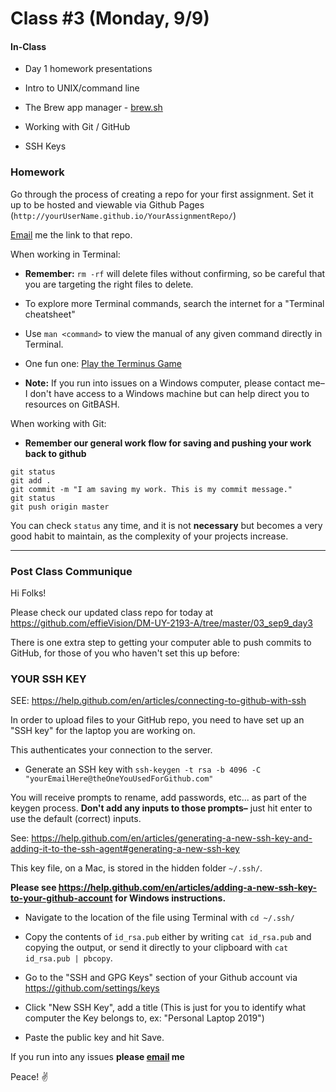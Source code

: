 # Class #3 (Monday, 9/9)

#### In-Class

* Day 1 homework presentations

* Intro to UNIX/command line

* The Brew app manager - [brew.sh](https://brew.sh/)

* Working with Git / GitHub

* SSH Keys

### Homework

Go through the process of creating a repo for your first assignment. Set it up to be hosted and viewable via Github Pages (`http://yourUserName.github.io/YourAssignmentRepo/`)

[Email](mailto:effie.vision@gmail.com) me the link to that repo.

When working in Terminal:

* **Remember:** `rm -rf` will delete files without confirming, so be careful that you are targeting the right files to delete.

* To explore more Terminal commands, search the internet for a "Terminal cheatsheet"

* Use `man <command>` to view the manual of any given command directly in Terminal.

* One fun one: [Play the Terminus Game](http://web.mit.edu/mprat/Public/web/Terminus/Web/main.html)

* **Note:** If you run into issues on a Windows computer, please contact me– I don't have access to a Windows machine but can help direct you to resources on GitBASH.

When working with Git:

* **Remember our general work flow for saving and pushing your work back to github**

```
git status
git add .
git commit -m "I am saving my work. This is my commit message."
git status
git push origin master
```

You can check `status` any time, and it is not **necessary** but becomes a very good habit to maintain, as the complexity of your projects increase.

---

### Post Class Communique

Hi Folks!

Please check our updated class repo for today at https://github.com/effieVision/DM-UY-2193-A/tree/master/03_sep9_day3

There is one extra step to getting your computer able to push commits to GitHub, for those of you who haven't set this up before:

### YOUR SSH KEY

SEE: https://help.github.com/en/articles/connecting-to-github-with-ssh

In order to upload files to your GitHub repo, you need to have set up an "SSH key" for the laptop you are working on.

This authenticates your connection to the server.

- Generate an SSH key with
`ssh-keygen -t rsa -b 4096 -C "yourEmailHere@theOneYouUsedForGithub.com"`

You will receive prompts to rename, add passwords, etc... as part of the keygen process. **Don't add any inputs to those prompts–** just hit enter to use the default (correct) inputs.

See: https://help.github.com/en/articles/generating-a-new-ssh-key-and-adding-it-to-the-ssh-agent#generating-a-new-ssh-key

This key file, on a Mac, is stored in the hidden folder `~/.ssh/`.

**Please see https://help.github.com/en/articles/adding-a-new-ssh-key-to-your-github-account for Windows instructions.**

- Navigate to the location of the file using Terminal with `cd ~/.ssh/`

- Copy the contents of `id_rsa.pub` either by writing `cat id_rsa.pub` and copying the output, or send it directly to your clipboard with `cat id_rsa.pub | pbcopy`.

- Go to the "SSH and GPG Keys" section of your Github account via https://github.com/settings/keys

- Click "New SSH Key", add a title (This is just for you to identify what computer the Key belongs to, ex: "Personal Laptop 2019")

- Paste the public key and hit Save.

If you run into any issues **please [email](mailto:effie.vision@gmail.com) me**

Peace! ✌️
